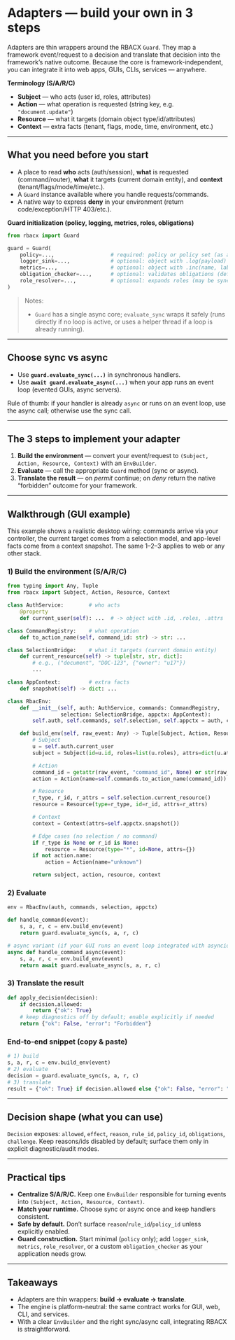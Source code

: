 # Adapters — build your own in 3 steps

Adapters are thin wrappers around the RBACX `Guard`. They map a framework event/request to a decision and translate that decision into the framework’s native outcome. Because the core is framework-independent, you can integrate it into web apps, GUIs, CLIs, services — anywhere.

**Terminology (S/A/R/C)**

* **Subject** — who acts (user id, roles, attributes)
* **Action** — what operation is requested (string key, e.g. `"document.update"`)
* **Resource** — what it targets (domain object type/id/attributes)
* **Context** — extra facts (tenant, flags, mode, time, environment, etc.)

---

## What you need before you start

* A place to read **who** acts (auth/session), **what** is requested (command/router), **what** it targets (current domain entity), and **context** (tenant/flags/mode/time/etc.).
* A `Guard` instance available where you handle requests/commands.
* A native way to express **deny** in your environment (return code/exception/HTTP 403/etc.).

**Guard initialization (policy, logging, metrics, roles, obligations)**

```python
from rbacx import Guard

guard = Guard(
    policy=...,                  # required: policy or policy set (as a dict)
    logger_sink=...,             # optional: object with .log(payload) -> None/awaitable
    metrics=...,                 # optional: object with .inc(name, labels) and/or .observe(name, value, labels)
    obligation_checker=...,      # optional: validates obligations (defaults to BasicObligationChecker)
    role_resolver=...,           # optional: expands roles (may be sync or async)
)
```

> Notes:
>
> * `Guard` has a single async core; `evaluate_sync` wraps it safely (runs directly if no loop is active, or uses a helper thread if a loop is already running).

---

## Choose sync vs async

* Use **`guard.evaluate_sync(...)`** in synchronous handlers.
* Use **`await guard.evaluate_async(...)`** when your app runs an event loop (evented GUIs, async servers).

Rule of thumb: if your handler is already `async` or runs on an event loop, use the async call; otherwise use the sync call.

---

## The 3 steps to implement your adapter

1. **Build the environment** — convert your event/request to `(Subject, Action, Resource, Context)` with an `EnvBuilder`.
2. **Evaluate** — call the appropriate `Guard` method (sync or async).
3. **Translate the result** — on *permit* continue; on *deny* return the native “forbidden” outcome for your framework.

---

## Walkthrough (GUI example)

This example shows a realistic desktop wiring: commands arrive via your controller, the current target comes from a selection model, and app-level facts come from a context snapshot. The same 1–2–3 applies to web or any other stack.

### 1) Build the environment (S/A/R/C)

```python
from typing import Any, Tuple
from rbacx import Subject, Action, Resource, Context

class AuthService:        # who acts
    @property
    def current_user(self): ...  # -> object with .id, .roles, .attrs

class CommandRegistry:    # what operation
    def to_action_name(self, command_id: str) -> str: ...

class SelectionBridge:    # what it targets (current domain entity)
    def current_resource(self) -> tuple[str, str, dict]:
        # e.g., ("document", "DOC-123", {"owner": "u17"})
        ...

class AppContext:         # extra facts
    def snapshot(self) -> dict: ...

class RbacEnv:
    def __init__(self, auth: AuthService, commands: CommandRegistry,
                 selection: SelectionBridge, appctx: AppContext):
        self.auth, self.commands, self.selection, self.appctx = auth, commands, selection, appctx

    def build_env(self, raw_event: Any) -> Tuple[Subject, Action, Resource, Context]:
        # Subject
        u = self.auth.current_user
        subject = Subject(id=u.id, roles=list(u.roles), attrs=dict(u.attrs or {}))

        # Action
        command_id = getattr(raw_event, "command_id", None) or str(raw_event)
        action = Action(name=self.commands.to_action_name(command_id))

        # Resource
        r_type, r_id, r_attrs = self.selection.current_resource()
        resource = Resource(type=r_type, id=r_id, attrs=r_attrs)

        # Context
        context = Context(attrs=self.appctx.snapshot())

        # Edge cases (no selection / no command)
        if r_type is None or r_id is None:
            resource = Resource(type="*", id=None, attrs={})
        if not action.name:
            action = Action(name="unknown")

        return subject, action, resource, context
```

### 2) Evaluate

```python
env = RbacEnv(auth, commands, selection, appctx)

def handle_command(event):
    s, a, r, c = env.build_env(event)
    return guard.evaluate_sync(s, a, r, c)

# async variant (if your GUI runs an event loop integrated with asyncio)
async def handle_command_async(event):
    s, a, r, c = env.build_env(event)
    return await guard.evaluate_async(s, a, r, c)
```

### 3) Translate the result

```python
def apply_decision(decision):
    if decision.allowed:
        return {"ok": True}
    # keep diagnostics off by default; enable explicitly if needed
    return {"ok": False, "error": "Forbidden"}
```

### End-to-end snippet (copy & paste)

```python
# 1) build
s, a, r, c = env.build_env(event)
# 2) evaluate
decision = guard.evaluate_sync(s, a, r, c)
# 3) translate
result = {"ok": True} if decision.allowed else {"ok": False, "error": "Forbidden"}
```

---

## Decision shape (what you can use)

`Decision` exposes: `allowed`, `effect`, `reason`, `rule_id`, `policy_id`, `obligations`, `challenge`. Keep reasons/ids disabled by default; surface them only in explicit diagnostic/audit modes.

---

## Practical tips

* **Centralize S/A/R/C.** Keep one `EnvBuilder` responsible for turning events into `(Subject, Action, Resource, Context)`.
* **Match your runtime.** Choose sync or async once and keep handlers consistent.
* **Safe by default.** Don’t surface `reason`/`rule_id`/`policy_id` unless explicitly enabled.
* **Guard construction.** Start minimal (`policy` only); add `logger_sink`, `metrics`, `role_resolver`, or a custom `obligation_checker` as your application needs grow.

---

## Takeaways

* Adapters are thin wrappers: **build → evaluate → translate**.
* The engine is platform-neutral: the same contract works for GUI, web, CLI, and services.
* With a clear `EnvBuilder` and the right sync/async call, integrating RBACX is straightforward.
